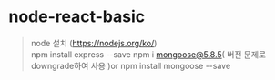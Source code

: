 # node-react-basic
> node 설치 (https://nodejs.org/ko/)<br>
npm install express --save
npm i mongoose@5.8.5( 버전 문제로 downgrade하여 사용 )or npm install mongoose --save
